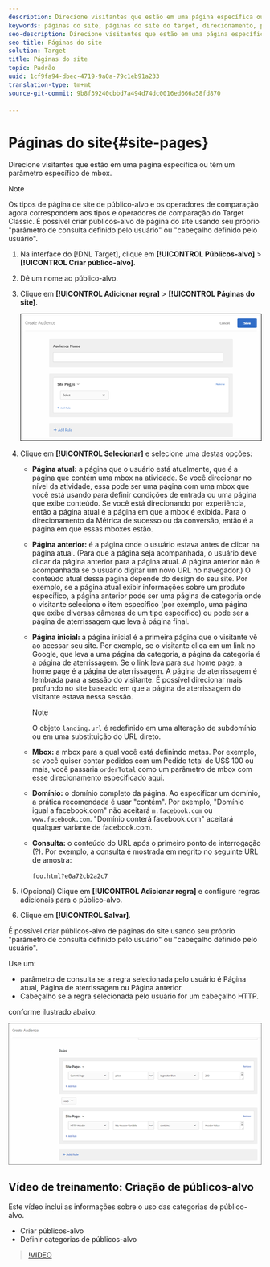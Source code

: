 ```yaml
---
description: Direcione visitantes que estão em uma página específica ou têm um parâmetro específico de mbox.
keywords: páginas do site, páginas do site do target, direcionamento, página atual, página atual do target, página anterior, página anterior do target, páginas de aterrissagem, páginas de aterrissagem do target, mbox, mbox do target
seo-description: Direcione visitantes que estão em uma página específica ou têm um parâmetro específico de mbox.
seo-title: Páginas do site
solution: Target
title: Páginas do site
topic: Padrão
uuid: 1cf9fa94-dbec-4719-9a0a-79c1eb91a233
translation-type: tm+mt
source-git-commit: 9b8f39240cbbd7a494d74dc0016ed666a58fd870

---
```



# Páginas do site{#site-pages}

Direcione visitantes que estão em uma página específica ou têm um parâmetro específico de mbox.

>[!NOTE]
>
>Os tipos de página de site de público-alvo e os operadores de comparação agora correspondem aos tipos e operadores de comparação do Target Classic. É possível criar públicos-alvo de página do site usando seu próprio &quot;parâmetro de consulta definido pelo usuário&quot; ou &quot;cabeçalho definido pelo usuário&quot;.

1. Na interface do [!DNL Target], clique em **[!UICONTROL Públicos-alvo]** &gt; **[!UICONTROL Criar público-alvo]**.
1. Dê um nome ao público-alvo.
1. Clique em **[!UICONTROL Adicionar regra]** &gt; **[!UICONTROL Páginas do site]**.

   ![](assets/target_site_pages.png)

1. Clique em **[!UICONTROL Selecionar]** e selecione uma destas opções:

   * **Página atual:** a página que o usuário está atualmente, que é a página que contém uma mbox na atividade. Se você direcionar no nível da atividade, essa pode ser uma página com uma mbox que você está usando para definir condições de entrada ou uma página que exibe conteúdo. Se você está direcionando por experiência, então a página atual é a página em que a mbox é exibida. Para o direcionamento da Métrica de sucesso ou da conversão, então é a página em que essas mboxes estão.
   * **Página anterior:** é a página onde o usuário estava antes de clicar na página atual. (Para que a página seja acompanhada, o usuário deve clicar da página anterior para a página atual. A página anterior não é acompanhada se o usuário digitar um novo URL no navegador.) O conteúdo atual dessa página depende do design do seu site. Por exemplo, se a página atual exibir informações sobre um produto específico, a página anterior pode ser uma página de categoria onde o visitante seleciona o item específico (por exemplo, uma página que exibe diversas câmeras de um tipo específico) ou pode ser a página de aterrissagem que leva à página final.
   * **Página inicial:** a página inicial é a primeira página que o visitante vê ao acessar seu site. Por exemplo, se o visitante clica em um link no Google, que leva a uma página da categoria, a página da categoria é a página de aterrissagem. Se o link leva para sua home page, a home page é a página de aterrissagem. A página de aterrissagem é lembrada para a sessão do visitante. É possível direcionar mais profundo no site baseado em que a página de aterrissagem do visitante estava nessa sessão.

      >[!NOTE]
      >
      >O objeto `landing.url` é redefinido em uma alteração de subdomínio ou em uma substituição do URL direto.

   * **Mbox:** a mbox para a qual você está definindo metas. Por exemplo, se você quiser contar pedidos com um Pedido total de US$ 100 ou mais, você passaria `orderTotal` como um parâmetro de mbox com esse direcionamento especificado aqui.
   * **Domínio:** o domínio completo da página. Ao especificar um domínio, a prática recomendada é usar &quot;contém&quot;. Por exemplo, &quot;Domínio igual a facebook.com&quot; não aceitará `m.facebook.com` ou `www.facebook.com`. &quot;Domínio conterá facebook.com&quot; aceitará qualquer variante de facebook.com.
   * **Consulta:** o conteúdo do URL após o primeiro ponto de interrogação (?). Por exemplo, a consulta é mostrada em negrito no seguinte URL de amostra:

      `foo.html?e0a72cb2a2c7`

1. (Opcional) Clique em **[!UICONTROL Adicionar regra]** e configure regras adicionais para o público-alvo.
1. Clique em **[!UICONTROL Salvar]**.

É possível criar públicos-alvo de páginas do site usando seu próprio &quot;parâmetro de consulta definido pelo usuário&quot; ou &quot;cabeçalho definido pelo usuário&quot;.

Use um:

* parâmetro de consulta se a regra selecionada pelo usuário é Página atual, Página de aterrissagem ou Página anterior.
* Cabeçalho se a regra selecionada pelo usuário for um cabeçalho HTTP.

conforme ilustrado abaixo:

![](assets/site_pages.png)

## Vídeo de treinamento: Criação de públicos-alvo

Este vídeo inclui as informações sobre o uso das categorias de público-alvo.

* Criar públicos-alvo
* Definir categorias de públicos-alvo

>[!VIDEO](https://video.tv.adobe.com/v/17392)
